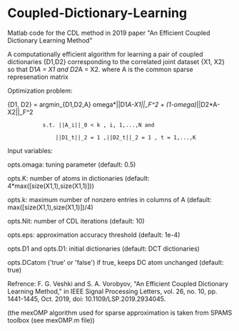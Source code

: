 # Coupled-Dictionary-Learning
Matlab code for the CDL method in 2019 paper "An Efficient Coupled Dictionary Learning Method"

 A computationally efficient algorithm for learning a pair of coupled dictionaries {D1,D2} corresponding to the correlated joint dataset
 {X1, X2} so that D1*A = X1 and D2*A = X2. where A is the common sparse represenation matrix

 Optimization problem:
 
  {D1, D2} = argmin_{D1,D2,A}   omega*||D1*A-X1||_F^2  +  (1-omega)*||D2*A-X2||_F^2
  
               s.t. ||A_i||_0 < k , i, 1,...,N and
               
                   ||D1_t||_2 = 1 ,||D2_t||_2 = 1 , t = 1,...,K

 Input variables:
 
   opts.omaga: tuning parameter (default: 0.5)
   
   opts.K:    number of atoms in dictionaries (default: 4*max([size(X1,1),size(X1,1)])) 
   
   opts.k:    maximum number of nonzero entries in columns of A  (default: max([size(X1,1),size(X1,1)])/4)
   
   opts.Nit:  number of CDL iterations (default: 10) 
   
   opts.eps:  approximation accuracy threshold (default: 1e-4)
   
   opts.D1 and opts.D1:  initial dictionaries (default: DCT dictionaries)
   
   opts.DCatom  ('true' or 'false') if true, keeps DC atom unchanged (default: true)

 Refrence:
   F. G. Veshki and S. A. Vorobyov, "An Efficient Coupled Dictionary Learning Method," in IEEE Signal Processing Letters, vol. 26, no. 10,
   pp. 1441-1445, Oct. 2019, doi: 10.1109/LSP.2019.2934045.

 (the mexOMP algorithm used for sparse approximation is taken from SPAMS toolbox (see mexOMP.m file))
